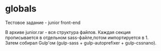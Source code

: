 # globals
Тестовое задание - junior front-end

В архиве junior.rar - вся структура файлов.
Каждая секция прописывается в отдельном sass-файле,потом импортируется в 1. Затем собирал Gulp'ом (gulp-sass + gulp-autoprefixer + gulp-cssnano).
